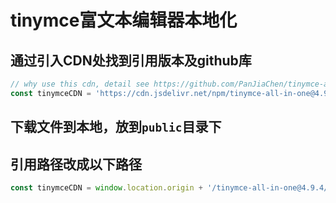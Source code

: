 # tinymce富文本编辑器本地化

## 通过引入CDN处找到引用版本及github库

```js
// why use this cdn, detail see https://github.com/PanJiaChen/tinymce-all-in-one
const tinymceCDN = 'https://cdn.jsdelivr.net/npm/tinymce-all-in-one@4.9.3/tinymce.min.js'
```

## 下载文件到本地，放到`public`目录下

## 引用路径改成以下路径

```js
const tinymceCDN = window.location.origin + '/tinymce-all-in-one@4.9.4/tinymce.min.js'
```
